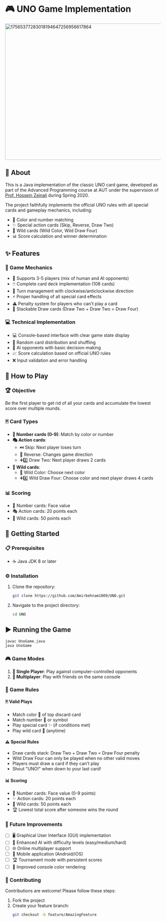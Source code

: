 # 🎮 UNO Game Implementation
<img width="940" height="440" alt="17565377283018194647256956617864" src="https://github.com/user-attachments/assets/41ef7059-f6e3-4dbd-b374-36cc4b6618c6" />


## 📖 About

This is a Java implementation of the classic UNO card game, developed as part of the Advanced Programming course at AUT under the supervision of [Prof. Hossein Zeinali](https://scholar.google.com/citations?user=KaGpFx8AAAAJ&hl=en) during Spring 2020.

The project faithfully implements the official UNO rules with all special cards and gameplay mechanics, including:
- 🎨 Color and number matching
- ✨ Special action cards (Skip, Reverse, Draw Two)
- 🌈 Wild cards (Wild Color, Wild Draw Four)
- 📊 Score calculation and winner determination

## ✨ Features

### 🎲 Game Mechanics
- 👥 Supports 3-5 players (mix of human and AI opponents)
- 🃏 Complete card deck implementation (108 cards)
- 🔄 Turn management with clockwise/anticlockwise direction
- ⚡ Proper handling of all special card effects
- ⚠️ Penalty system for players who can't play a card
- 🎴 Stackable Draw cards (Draw Two + Draw Two = Draw Four)

### 💻 Technical Implementation
- 💻 Console-based interface with clear game state display
- 🔀 Random card distribution and shuffling
- 🤖 AI opponents with basic decision-making
- 📈 Score calculation based on official UNO rules
- ❌ Input validation and error handling

## 🎯 How to Play

### 🏆 Objective
Be the first player to get rid of all your cards and accumulate the lowest score over multiple rounds.

### 🃏 Card Types
- **🔢 Number cards (0-9)**: Match by color or number
- **🎭 Action cards**:
  - ⏭️ Skip: Next player loses turn
  - 🔄 Reverse: Changes game direction
  - ➕2️⃣ Draw Two: Next player draws 2 cards
- **🌌 Wild cards**:
  - 🎨 Wild Color: Choose next color
  - ➕4️⃣ Wild Draw Four: Choose color and next player draws 4 cards

### 📊 Scoring
- 🔢 Number cards: Face value
- 🎭 Action cards: 20 points each
- 🌈 Wild cards: 50 points each

## 🚀 Getting Started

### 📋 Prerequisites
- ☕ Java JDK 8 or later

### ⚙️ Installation
1. Clone the repository:
   ```bash
   git clone https://github.com/Amirbehnam1009/UNO.git
   
2. Navigate to the project directory:
   ```bash 
   cd UNO

## ▶️ Running the Game
```bash
javac UnoGame.java
java UnoGame
```

### 🎮 Game Modes

1. **👤 Single Player**: Play against computer-controlled opponents
2. **👥 Multiplayer**: Play with friends on the same console

### 🎯 Game Rules

#### 🃏 Valid Plays
- Match color 🎨 of top discard card
- Match number 🔢 or symbol
- Play special card ✨ (if conditions met)
- Play wild card 🌈 (anytime)

#### ⚠️ Special Rules
- Draw cards stack: Draw Two + Draw Two = Draw Four penalty
- Wild Draw Four can only be played when no other valid moves
- Players must draw a card if they can't play
- Shout "UNO!" when down to your last card!

#### 📊 Scoring
- 🔢 Number cards: Face value (0-9 points)
- ✨ Action cards: 20 points each
- 🌈 Wild cards: 50 points each
- 🏆 Lowest total score after someone wins the round

### 🔮 Future Improvements

- [ ] 🖥️ Graphical User Interface (GUI) implementation
- [ ] 🧠 Enhanced AI with difficulty levels (easy/medium/hard)
- [ ] 🌐 Online multiplayer support
- [ ] 📱 Mobile application (Android/iOS)
- [ ] 🏆 Tournament mode with persistent scores
- [ ] 🌈 Improved console color rendering

### 🤝 Contributing

Contributions are welcome! Please follow these steps:

1. Fork the project
2. Create your feature branch:
   ```bash
   git checkout -b feature/AmazingFeature
